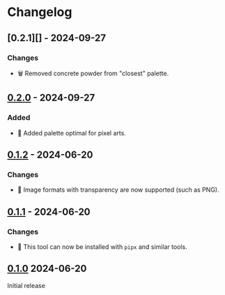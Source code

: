 # Changelog

## [0.2.1][] - 2024-09-27

### Changes

- 🗑️ Removed concrete powder from "closest" palette.


## [0.2.0][] - 2024-09-27

### Added

- 🎨 Added palette optimal for pixel arts.


## [0.1.2][] - 2024-06-20

### Changes

- 🔨 Image formats with transparency are now supported (such as PNG).


## [0.1.1][] - 2024-06-20

### Changes

- 🔨 This tool can now be installed with `pipx` and similar tools.


## [0.1.0][]  2024-06-20

Initial release


[0.2.0]: https://github.com/bedrock-ws/mapart/compare/v0.2.0...v0.2.1
[0.2.0]: https://github.com/bedrock-ws/mapart/compare/v0.1.2...v0.2.0
[0.1.2]: https://github.com/bedrock-ws/mapart/compare/v0.1.1...v0.1.2
[0.1.1]: https://github.com/bedrock-ws/mapart/compare/v0.1.0...v0.1.1
[0.1.0]: https://github.com/bedrock-ws/mapart/releases/v0.1.0
